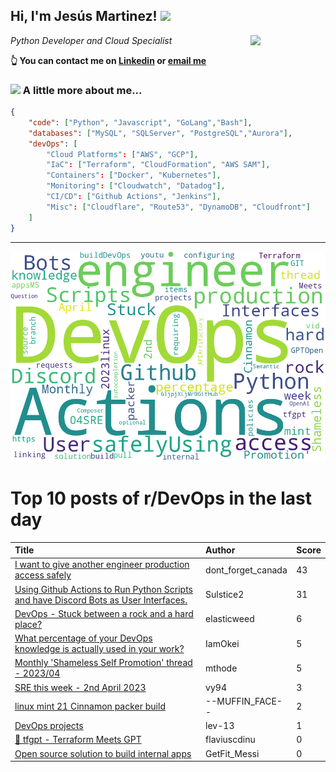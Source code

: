 <!--
**jmartinezl/jmartinezl** is a ✨ _special_ ✨ repository because its `README.md` (this file) appears on your GitHub profile.

Here are some ideas to get you started:

- 🔭 I’m currently working on ...
- 🌱 I’m currently learning ...
- 👯 I’m looking to collaborate on ...
- 🤔 I’m looking for help with ...
- 💬 Ask me about ...
- 📫 How to reach me: ...
- 😄 Pronouns: ...
- ⚡ Fun fact: ...
-->

<h2>Hi, I'm Jesús Martinez! <img src="https://media.giphy.com/media/WUlplcMpOCEmTGBtBW/giphy.gif" width="30"> </h2>
<img align='right' src="https://media.giphy.com/media/NytMLKyiaIh6VH9SPm/giphy.gif" width="120">
<p><em>Python Developer and Cloud Specialist
</em></p>

**👆 You can contact me on [Linkedin](https://www.linkedin.com/in/jes%C3%BAs-martinez-2b7b10104/) or [email me](mailto:jesus.mtz.lorenzo@gmail.com)**

### <img src="https://media.giphy.com/media/VgCDAzcKvsR6OM0uWg/giphy.gif" width="50"> A little more about me...  

```json
{
    "code": ["Python", "Javascript", "GoLang","Bash"],
    "databases": ["MySQL", "SQLServer", "PostgreSQL","Aurora"],
    "devOps": [
        "Cloud Platforms": ["AWS", "GCP"],
        "IaC": ["Terraform", "CloudFormation", "AWS SAM"],
        "Containers": ["Docker", "Kubernetes"],
        "Monitoring": ["Cloudwatch", "Datadog"],
        "CI/CD": ["Github Actions", "Jenkins"],
        "Misc": ["Cloudflare", "Route53", "DynamoDB", "Cloudfront"]
    ]
}
```
---

![Wordcloud](./cloud.png)

# Top 10 posts of r/DevOps in the last day

| Title | Author | Score |
|:---|:---|:---|
| [I want to give another engineer production access safely](https://www.reddit.com/r/devops/comments/1291ugy/i_want_to_give_another_engineer_production_access/) | dont_forget_canada | 43 |
| [Using Github Actions to Run Python Scripts and have Discord Bots as User Interfaces.](https://www.reddit.com/r/devops/comments/128m0c7/using_github_actions_to_run_python_scripts_and/) | Sulstice2 | 31 |
| [DevOps - Stuck between a rock and a hard place?](https://www.reddit.com/r/devops/comments/128yunm/devops_stuck_between_a_rock_and_a_hard_place/) | elasticweed | 6 |
| [What percentage of your DevOps knowledge is actually used in your work?](https://www.reddit.com/r/devops/comments/129dwse/what_percentage_of_your_devops_knowledge_is/) | IamOkei | 5 |
| [Monthly 'Shameless Self Promotion' thread - 2023/04](https://www.reddit.com/r/devops/comments/129a5qm/monthly_shameless_self_promotion_thread_202304/) | mthode | 5 |
| [SRE this week - 2nd April 2023](https://www.reddit.com/r/devops/comments/129fksr/sre_this_week_2nd_april_2023/) | vy94 | 3 |
| [linux mint 21 Cinnamon packer build](https://www.reddit.com/r/devops/comments/128p73a/linux_mint_21_cinnamon_packer_build/) | --MUFFIN_FACE-- | 2 |
| [DevOps projects](https://www.reddit.com/r/devops/comments/129gvgm/devops_projects/) | lev-13 | 1 |
| [🚀 tfgpt - Terraform Meets GPT](https://www.reddit.com/r/devops/comments/129fg4d/tfgpt_terraform_meets_gpt/) | flaviuscdinu | 0 |
| [Open source solution to build internal apps](https://www.reddit.com/r/devops/comments/129d362/open_source_solution_to_build_internal_apps/) | GetFit_Messi | 0 |
